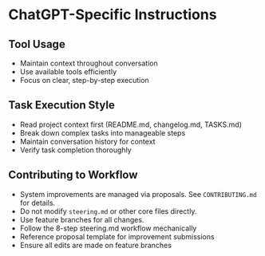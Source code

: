 # ChatGPT-Specific Instructions

## Tool Usage
- Maintain context throughout conversation
- Use available tools efficiently
- Focus on clear, step-by-step execution

## Task Execution Style
- Read project context first (README.md, changelog.md, TASKS.md)
- Break down complex tasks into manageable steps
- Maintain conversation history for context
- Verify task completion thoroughly

## Contributing to Workflow
- System improvements are managed via proposals. See `CONTRIBUTING.md` for details.
- Do not modify `steering.md` or other core files directly.
- Use feature branches for all changes.
- Follow the 8-step steering.md workflow mechanically
- Reference proposal template for improvement submissions
- Ensure all edits are made on feature branches